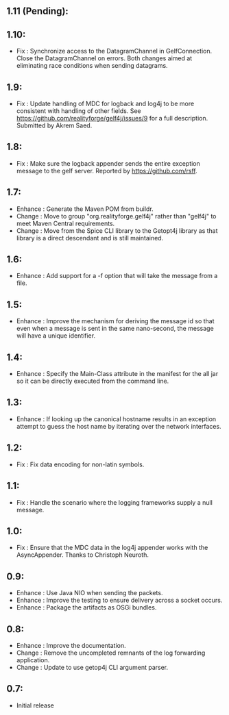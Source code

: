 ## 1.11 (Pending):

## 1.10:

* Fix      : Synchronize access to the DatagramChannel in GelfConnection. Close the DatagramChannel
             on errors. Both changes aimed at eliminating race conditions when sending datagrams.

## 1.9:

* Fix      : Update handling of MDC for logback and log4j to be more consistent with
             handling of other fields. See  https://github.com/realityforge/gelf4j/issues/9
             for a full description. Submitted by Akrem Saed.

## 1.8:

* Fix      : Make sure the logback appender sends the entire exception message to the
             gelf server. Reported by https://github.com/rsff.

## 1.7:

* Enhance  : Generate the Maven POM from buildr.
* Change   : Move to group "org.realityforge.gelf4j" rather than "gelf4j" to meet Maven
             Central requirements.
* Change   : Move from the Spice CLI library to the Getopt4j library as that library
             is a direct descendant and is still maintained.

## 1.6:

* Enhance  : Add support for a -f option that will take the message from a file.

## 1.5:

* Enhance  : Improve the mechanism for deriving the message id so that even when a message
             is sent in the same nano-second, the message will have a unique identifier.

## 1.4:

* Enhance  : Specify the Main-Class attribute in the manifest for the all jar so it can be
             directly executed from the command line.

## 1.3:

* Enhance  : If looking up the canonical hostname results in an exception attempt to guess the host name by iterating
             over the network interfaces.
## 1.2:

* Fix      : Fix data encoding for non-latin symbols.

## 1.1:

* Fix      : Handle the scenario where the logging frameworks supply a null message.

## 1.0:

* Fix      : Ensure that the MDC data in the log4j appender works with
             the AsyncAppender. Thanks to Christoph Neuroth.

## 0.9:

* Enhance  : Use Java NIO when sending the packets.
* Enhance  : Improve the testing to ensure delivery across a socket occurs.
* Enhance  : Package the artifacts as OSGi bundles.

## 0.8:

* Enhance  : Improve the documentation.
* Change   : Remove the uncompleted remnants of the log forwarding application.
* Change   : Update to use getop4j CLI argument parser.

## 0.7:

* Initial release
